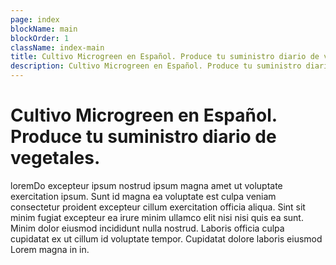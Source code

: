 ```yaml
---
page: index
blockName: main
blockOrder: 1
className: index-main
title: Cultivo Microgreen en Español. Produce tu suministro diario de vegetales 
description: Cultivo Microgreen en Español. Produce tu suministro diario de vegetales 
---
```


# Cultivo Microgreen en Español. Produce tu suministro diario de vegetales.

loremDo excepteur ipsum nostrud ipsum magna amet ut voluptate exercitation ipsum. Sunt id magna ea voluptate est culpa veniam consectetur proident excepteur cillum exercitation officia aliqua. Sint sit minim fugiat excepteur ea irure minim ullamco elit nisi nisi quis ea sunt. Minim dolor eiusmod incididunt nulla nostrud. Laboris officia culpa cupidatat ex ut cillum id voluptate tempor. Cupidatat dolore laboris eiusmod Lorem magna in in.